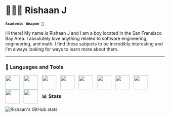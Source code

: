 # 👨🏽‍💻 Rishaan J

**`Academic Weapon 🤪`**

Hi there! My name is Rishaan J and I am a boy located in the San Fransisco Bay Area. I absolutely love anything related to software engineering, engineering, and math. I find these subjects to be incredibly interesting and I'm always looking for ways to learn more about them.


---

### 🧰 Languages and Tools

<div>

 <img align="left" width="45px" style="padding-right: 10px" src="https://cdn.jsdelivr.net/gh/devicons/devicon@latest/icons/javascript/javascript-original.svg" />
 <img align="left" width="45px" style="padding-right: 10px" src="https://cdn.jsdelivr.net/gh/devicons/devicon@latest/icons/json/json-original.svg" />
 <img align="left" width="45px" style="padding-right: 10px" src="https://cdn.jsdelivr.net/gh/devicons/devicon@latest/icons/swift/swift-original.svg" />
 <img align="left" width="45px" style="padding-right: 10px" src="https://cdn.jsdelivr.net/gh/devicons/devicon@latest/icons/arduino/arduino-original.svg" />
 <img align="left" width="45px" style="padding-right: 10px" src="https://cdn.jsdelivr.net/gh/devicons/devicon@latest/icons/github/github-original.svg" />
 <img align="left" width="45px" style="padding-right: 10px" src="https://cdn.jsdelivr.net/gh/devicons/devicon@latest/icons/java/java-original.svg" />
 <img align="left" width="45px" style="padding-right: 10px" src="https://cdn.jsdelivr.net/gh/devicons/devicon@latest/icons/css3/css3-original.svg" />
 <img align="left" width="45px" style="padding-right: 10px" src="https://cdn.jsdelivr.net/gh/devicons/devicon@latest/icons/php/php-original.svg" />
 <img align="left" width="45px" style="padding-right: 10px" src="https://cdn.jsdelivr.net/gh/devicons/devicon@latest/icons/python/python-original.svg" />
 <img align="left" width="45px" style="padding-right: 10px" src="https://cdn.jsdelivr.net/gh/devicons/devicon@latest/icons/markdown/markdown-original.svg" />
          

</div>
<br />

#


### 📊 Stats

![Rishaan's GitHub stats](https://github-readme-stats.vercel.app/api?username=RishaanJ&show_icons=true&theme=gruvbox)

<!-- ![GitHub Streak](https://streak-stats.demolab.com?user=RishaanJ&theme=gruvbox&border_radius=4.5) -->

